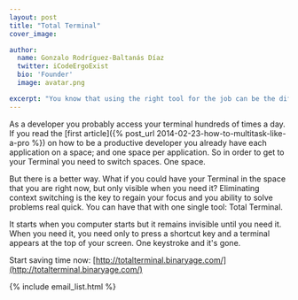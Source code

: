 ```yaml
---
layout: post
title: "Total Terminal"
cover_image:

author:
  name: Gonzalo Rodríguez-Baltanás Díaz
  twitter: iCodeErgoExist
  bio: 'Founder'
  image: avatar.png

excerpt: "You know that using the right tool for the job can be the difference between spending 10 minutes or a complete hour to finish the same task. This article is the first one on a series on how to set up the best ruby development environment"
---
```


As a developer you probably access your terminal hundreds of times a day. If you read the [first article]({% post_url 2014-02-23-how-to-multitask-like-a-pro %}) on how to be a productive developer you already have each application on a space; and one space per application. So in order to get to your Terminal you need to switch spaces. One space.

But there is a better way. What if you could have your Terminal in the space that you are right now, but only visible when you need it? Eliminating context switching is the key to regain your focus and you ability to solve problems real quick. You can have that with one single tool: Total Terminal.

It starts when you computer starts but it remains invisible until you need it. When you need it, you need only to press a shortcut key and a terminal appears at the top of your screen. One keystroke and it's gone.

Start saving time now: [http://totalterminal.binaryage.com/](http://totalterminal.binaryage.com/)

{% include email_list.html %}